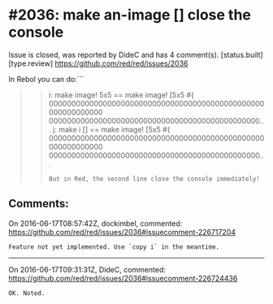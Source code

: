 
#2036: make an-image [] close the console
================================================================================
Issue is closed, was reported by DideC and has 4 comment(s).
[status.built] [type.review]
<https://github.com/red/red/issues/2036>

In Rebol you can do:```

> > i: make image! 5x5
> > == make image! [5x5 #{
> > 000000000000000000000000000000000000000000000000000000000000
> > 00000000000000000000000000000000000000000000000...
> > j: make i []
> > == make image! [5x5 #{
> > 000000000000000000000000000000000000000000000000000000000000
> > 00000000000000000000000000000000000000000000000...
> > 
> > ```
> > But in Red, the second line close the console immediately!
> > ```



Comments:
--------------------------------------------------------------------------------

On 2016-06-17T08:57:42Z, dockimbel, commented:
<https://github.com/red/red/issues/2036#issuecomment-226717204>

    Feature not yet implemented. Use `copy i` in the meantime.

--------------------------------------------------------------------------------

On 2016-06-17T09:31:31Z, DideC, commented:
<https://github.com/red/red/issues/2036#issuecomment-226724436>

    OK. Noted.

